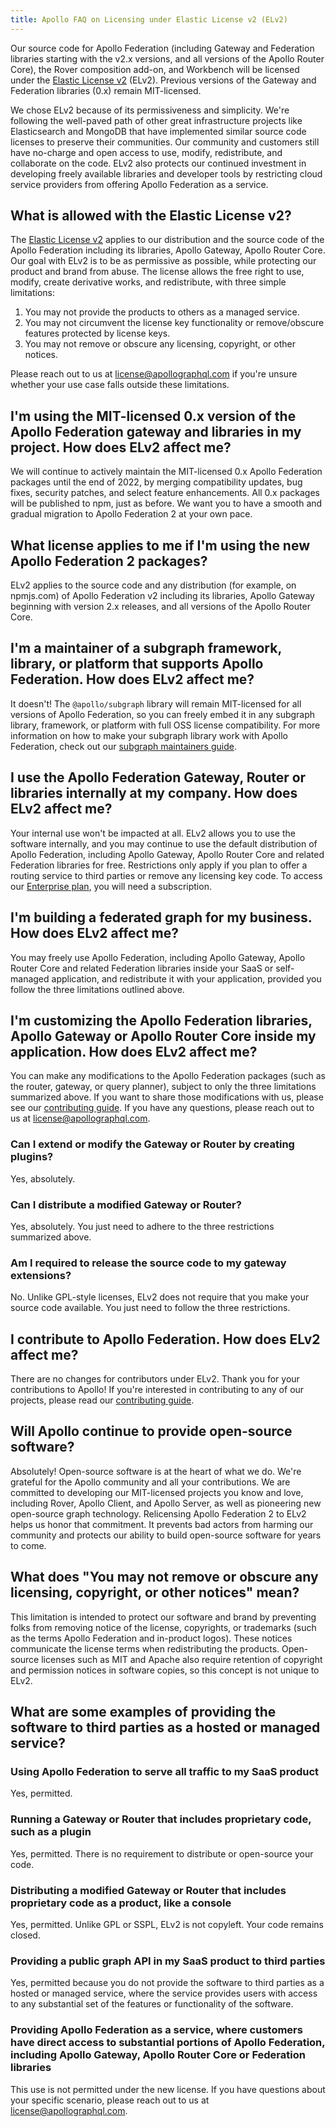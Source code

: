 ```yaml
---
title: Apollo FAQ on Licensing under Elastic License v2 (ELv2)
---
```


Our source code for Apollo Federation (including Gateway and Federation libraries starting with the v2.x versions, and all versions of the Apollo Router Core), the Rover composition add-on, and Workbench will be licensed under the [Elastic License v2](https://www.elastic.co/licensing/elastic-license) (ELv2). Previous versions of the Gateway and Federation libraries (0.x) remain MIT-licensed.

We chose ELv2 because of its permissiveness and simplicity. We're following the well-paved path of other great infrastructure projects like Elasticsearch and MongoDB that have implemented similar source code licenses to preserve their communities. Our community and customers still have no-charge and open access to use, modify, redistribute, and collaborate on the code. ELv2 also protects our continued investment in developing freely available libraries and developer tools by restricting cloud service providers from offering Apollo Federation as a service.

## What is allowed with the Elastic License v2?

The [Elastic License v2](https://www.elastic.co/licensing/elastic-license) applies to our distribution and the source code of the Apollo Federation including its libraries, Apollo Gateway, Apollo Router Core. Our goal with ELv2 is to be as permissive as possible, while protecting our product and brand from abuse. The license allows the free right to use, modify, create derivative works, and redistribute, with three simple limitations:

1. You may not provide the products to others as a managed service.
1. You may not circumvent the license key functionality or remove/obscure features protected by license keys.
1. You may not remove or obscure any licensing, copyright, or other notices.

Please reach out to us at [license@apollographql.com](mailto:license@apollographql.com) if you're unsure whether your use case falls outside these limitations.

<!-- vale Apollo.Headings = NO -->

## I'm using the MIT-licensed 0.x version of the Apollo Federation gateway and libraries in my project. How does ELv2 affect me?

We will continue to actively maintain the MIT-licensed 0.x Apollo Federation packages until the end of 2022, by merging compatibility updates, bug fixes, security patches, and select feature enhancements. All 0.x packages will be published to npm, just as before. We want you to have a smooth and gradual migration to Apollo Federation 2 at your own pace.

## What license applies to me if I'm using the new Apollo Federation 2 packages?

ELv2 applies to the source code and any distribution (for example, on npmjs.com) of Apollo Federation v2 including its libraries, Apollo Gateway beginning with version 2.x releases, and all versions of the Apollo Router Core.

## I'm a maintainer of a subgraph framework, library, or platform that supports Apollo Federation. How does ELv2 affect me?

It doesn't! The `@apollo/subgraph` library will remain MIT-licensed for all versions of Apollo Federation, so you can freely embed it in any subgraph library, framework, or platform with full OSS license compatibility. For more information on how to make your subgraph library work with Apollo Federation, check out our [subgraph maintainers guide](https://github.com/apollographql/apollo-federation-subgraph-compatibility/blob/main/CONTRIBUTORS.md).

## I use the Apollo Federation Gateway, Router or libraries internally at my company. How does ELv2 affect me?

Your internal use won't be impacted at all. ELv2 allows you to use the software internally, and you may continue to use the default distribution of Apollo Federation, including Apollo Gateway, Apollo Router Core and related Federation libraries for free. Restrictions only apply if you plan to offer a routing service to third parties or remove any licensing key code. To access our [Enterprise plan](https://www.apollographql.com/enterprise), you will need a subscription.

## I'm building a federated graph for my business. How does ELv2 affect me?

You may freely use Apollo Federation, including Apollo Gateway, Apollo Router Core and related Federation libraries inside your SaaS or self-managed application, and redistribute it with your application, provided you follow the three limitations outlined above.

## I'm customizing the Apollo Federation libraries, Apollo Gateway or Apollo Router Core inside my application. How does ELv2 affect me?

You can make any modifications to the Apollo Federation packages (such as the router, gateway, or query planner), subject to only the three limitations summarized above. If you want to share those modifications with us, please see our [contributing guide](https://www.apollographql.com/docs/community/contributing/). If you have any questions, please reach out to us at [license@apollographql.com](mailto:license@apollographql.com).

### Can I extend or modify the Gateway or Router by creating plugins?

Yes, absolutely.

### Can I distribute a modified Gateway or Router?

Yes, absolutely. You just need to adhere to the three restrictions summarized above.

### Am I required to release the source code to my gateway extensions?

No. Unlike GPL-style licenses, ELv2 does not require that you make your source code available. You just need to follow the three restrictions.

## I contribute to Apollo Federation. How does ELv2 affect me?

There are no changes for contributors under ELv2. Thank you for your contributions to Apollo! If you're interested in contributing to any of our projects, please read our [contributing guide](https://www.apollographql.com/docs/community/contributing/).

## Will Apollo continue to provide open-source software?

Absolutely! Open-source software is at the heart of what we do. We're grateful for the Apollo community and all your contributions. We are committed to developing our MIT-licensed projects you know and love, including Rover, Apollo Client, and Apollo Server, as well as pioneering new open-source graph technology. Relicensing Apollo Federation 2 to ELv2 helps us honor that commitment. It prevents bad actors from harming our community and protects our ability to build open-source software for years to come.

## What does "You may not remove or obscure any licensing, copyright, or other notices" mean?

This limitation is intended to protect our software and brand by preventing folks from removing notice of the license, copyrights, or trademarks (such as the terms Apollo Federation and in-product logos). These notices communicate the license terms when redistributing the products. Open-source licenses such as MIT and Apache also require retention of copyright and permission notices in software copies, so this concept is not unique to ELv2.

## What are some examples of providing the software to third parties as a hosted or managed service?

### Using Apollo Federation to serve all traffic to my SaaS product

Yes, permitted.

### Running a Gateway or Router that includes proprietary code, such as a plugin

Yes, permitted. There is no requirement to distribute or open-source your code.

### Distributing a modified Gateway or Router that includes proprietary code as a product, like a console

Yes, permitted. Unlike GPL or SSPL, ELv2 is not copyleft. Your code remains closed.

### Providing a public graph API in my SaaS product to third parties

Yes, permitted because you do not provide the software to third parties as a hosted or managed service, where the service provides users with access to any substantial set of the features or functionality of the software.

### Providing Apollo Federation as a service, where customers have direct access to substantial portions of Apollo Federation, including Apollo Gateway, Apollo Router Core or Federation libraries

This use is not permitted under the new license. If you have questions about your specific scenario, please reach out to us at [license@apollographql.com](mailto:license@apollographql.com).

<!-- vale Apollo.Headings = YES -->